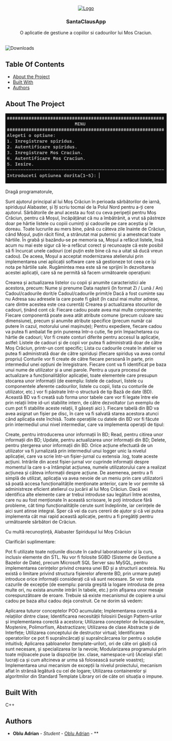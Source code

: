 <br/>
<p align="center">
  <a href="https://github.com/ShaanCoding/ReadME-Generator">
    <img src="images/logo.png" alt="Logo" width="80" height="80">
  </a>

  <h3 align="center">SantaClausApp</h3>

  <p align="center">
    O aplicatie de gestiune a copiilor si cadourilor lui Mos Craciun.
    <br/>
    <br/>
  </p>
</p>

![Downloads](https://img.shields.io/github/downloads/adyoblu/SantaClausApp/total) 

## Table Of Contents

* [About the Project](#about-the-project)
* [Built With](#built-with)
* [Authors](#authors)

## About The Project

![Screen Shot](screenshot.png)

Dragă programatorule,

Sunt ajutorul principal al lui Moș Crăciun în perioada sărbătorilor de iarnă, spiridușul Alabaster, și îți scriu tocmai de la Polul Nord pentru a-ți cere ajutorul.
Sărbătorile de anul acesta au fost cu ceva peripeții pentru Moș Crăciun, pentru că Moșul, încăpățânat că nu a îmbătrânit, a vrut să păstreze doar pe hârtie listele cu copiii cuminți și cadourile pe care aceștia și le doreau. Toate lucrurile au mers bine, până cu câteva zile înainte de Crăciun, când Moșul, puțin răcit fiind, a strănutat mai puternic și a amestecat toate hârtiile. În grabă și bazându-se pe memoria sa, Moșul a refăcut listele, însă acum nu mai este sigur că le-a refăcut corect și recunoaște că este posibil să fi încurcat unele cadouri (cel puțin este bine că nu a uitat să ducă vreun cadou). De aceea, Moșul a acceptat modernizarea atelierului prin implementarea unei aplicații software care să gestioneze tot ceea ce își nota pe hârtiile sale.
Rugămintea mea este să ne sprijini în dezvoltarea acestei aplicații, care să ne permită să facem următoarele operațiuni:

Crearea și actualizarea listelor cu copii și anumite caracteristici ale acestora, precum:
Nume și prenume
Data nașterii (în format Zi / Lună / An)
Cadoul/cadourile dorit/e
Cadoul/cadourile primit/e
Dacă a fost cuminte sau nu
Adresa sau adresele la care poate fi găsit (în cazul mai multor adrese, care dintre acestea este cea curentă)
Crearea și actualizarea stocurilor de cadouri, ținând cont că:
Fiecare cadou poate avea mai multe componente;
Fiecare componentă poate avea atât atribute comune (precum culoare sau dimensiune), precum și anumite atribute specifice (precum număr cai putere în cazul, motorului unei mașinuțe);
Pentru expediere, fiecare cadou va putea fi ambalat fie prin punerea într-o cutie, fie prin împachetarea cu hârtie de cadouri;
Vor fi create conturi diferite pentru accesul la aplicație, astfel:
Listele de cadouri și de copii vor putea fi administrată doar de către Moș Crăciun, printr-un cont specific;
Lista cu cadourile create în atelier va putea fi administrată doar de către spiriduși (fiecare spiriduș va avea contul propriu)
Conturile vor fi create de către fiecare persoană în parte, prin intermediul unei opțiuni de înregistrare.
Fiecare cont va fi identificat pe baza unui nume de utilizator și a unei parole.
Pentru a ușura procesul de actualizare a funcționalităților aplicației, toate elementele care presupun stocarea unor informații (de exemplu: listele de cadouri, listele cu componentele aferente cadourilor, listele cu copii, lista cu conturile de utilizator, etc.) vor fi păstrate într-o structură de tip Bază de date (BD). Această BD va fi creată sub forma unor tabele care vor fi legate între ele prin relații între id-uri stabilite intern, de către dezvoltator (un exemplu de cum pot fi stabilite aceste relații, îl găsești aici ). Fiecare tabelă din BD va avea asignat un fișier pe disc, în care va fi salvată starea acestora atunci când aplicația este închisă. Toate operațiile cu datele din BD vor fi făcute prin intermediul unui nivel intermediar, care va implementa operații de tipul:

Create, pentru introducerea unor informații în BD;
Read, pentru citirea unor informații din BD;
Update, pentru actualizarea unor informații din BD;
Delete, pentru ștergerea unor informații din BD.
Orice acțiune efectuată de un utilizator va fi jurnalizată prin intermediul unui logger unic la nivelul aplicației, care va scrie într-un fișier-jurnal cu extensia .log, toate aceste acțiuni. Intrările din acest fișier-jurnal vor cuprinde informații despre momentul la care s-a întâmplat acțiunea, numele utilizatorului care a realizat acțiunea și câteva informații despre acțiune. De asemenea, pentru a fi simplă de utilizat, aplicația va avea nevoie de un meniu prin care utilizatorii să poată accesa funcționalitățile menționate anterior, care le vor permite să administreze eficient atelierul cu jucării al lui Moș Crăciun. Dacă vei identifica alte elemente care ar trebui introduse sau legături între acestea, care nu au fost menționate în această scrisoare, le poți introduce fără probleme, cât timp funcționalitățile cerute sunt îndeplinite, iar cerințele de aici sunt atinse integral. Sper că vei da curs cererii de ajutor și că vei putea implementa cât mai rapid această aplicație, pentru a fi pregătiți pentru următoarele sărbători de Crăciun.

Cu multă recunoștință,
Alabaster
Spiridușul lui Moș Crăciun

Clarificări suplimentare:

Pot fi utilizate toate noțiunile discute în cadrul laboratoarelor și la curs, inclusiv elemente din STL.
Nu vor fi folosite SGBD (Sisteme de Gestiune a Bazelor de Date), precum Microsoft SQL Server sau MySQL, pentru implementarea cerințelor privind crearea unei BD și a structurii acesteia.
Nu există o limitare privind structura fișierelor aferente BD, prin urmare puteți introduce orice informații considerați că vă sunt necesare.
Se vor trata cazurile de excepție (de exemplu: parola greșită la logare introdusa de prea multe ori, nu exista anumite intrări în tabele, etc.) prin afișarea unor mesaje corespunzătoare de eroare.
Trebuie să existe mecanismul de copiere a unui cadou pe baza altui cadou deja construit.
Ce ne dorim să vedem:

Aplicarea tuturor conceptelor POO acumulate;
Implementarea corectă a relațiilor dintre clase;
Identificarea necesității folosirii Design Pattern-urilor și implementarea corectă a acestora;
Utilizarea conceptelor de Încapsulare, Moștenire, Polimorfism, Abstractizare;
Utilizarea de clase Abstracte și de Interfețe;
Utilizarea conceptului de destructor virtual;
Identificarea operatorilor ce pot fi supraîncărcați și supraîncărcarea lor pentru o soluție intuitivă;
Aplicarea șabloanelor (template-urilor), ori de câte ori găsiți că sunt necesare, și specializarea lor la nevoie;
Modularizarea programului prin toate mijloacele puse la dispoziție (ex. clase, namespace-uri) (Același sfat: lucrați ca și cum altcineva ar urma să folosească sursele voastre);
Implementarea unui mecanism de excepții la nivelul proiectului, mecanism aflat în strânsă legătură cu cel de logare;
Utilizarea containerelor și algoritmilor din Standard Template Library ori de câte ori situația o impune.

## Built With

C++

## Authors

* **Oblu Adrian** - *Student* - [Oblu Adrian](https://github.com/adyoblu) - **
